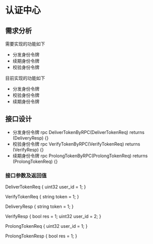 # 认证中心

## 需求分析

需要实现的功能如下

- 分发身份令牌
- 续期身份令牌
- 校验身份令牌

目前实现的功能如下

- 分发身份令牌
- 校验身份令牌
- 续期身份令牌

## 接口设计

- 分发身份令牌    rpc DeliverTokenByRPC(DeliverTokenReq) returns (DeliveryResp) {}
- 校验身份令牌    rpc VerifyTokenByRPC(VerifyTokenReq) returns (VerifyResp) {}
- 续期身份令牌    rpc ProlongTokenByRPC(ProlongTokenReq) returns (ProlongTokenReq) {}

### 接口参数及返回值

DeliverTokenReq {
    uint32 user_id = 1;
}

VerifyTokenReq {
    string token = 1;
}

DeliveryResp {
    string token = 1;
}

VerifyResp {
    bool res = 1;
    uint32 user_id = 2;
}

ProlongTokenReq {
    uint32 user_id = 1;
}

ProlongTokenResp {
    bool res = 1;
}